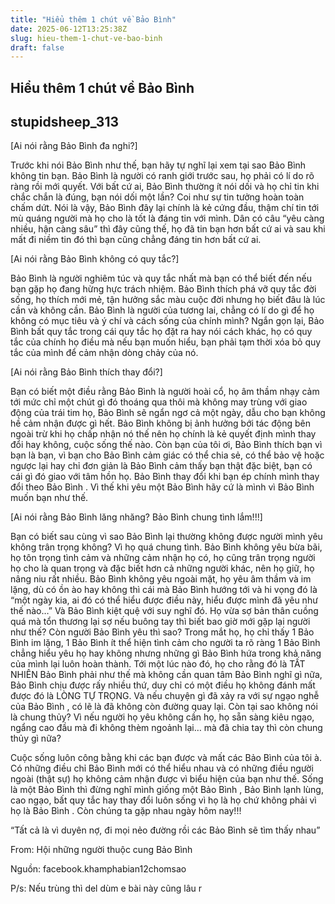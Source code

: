 ```yaml
---
title: "Hiểu thêm 1 chút về Bảo Bình"
date: 2025-06-12T13:25:38Z
slug: hieu-them-1-chut-ve-bao-binh
draft: false
---
```


## Hiểu thêm 1 chút về Bảo Bình

## stupidsheep_313

[Ai nói rằng Bảo Bình đa nghi?]

 Trước khi nói Bảo Bình như thế, bạn hãy tự nghĩ lại xem tại sao Bảo Bình không tin bạn. Bảo Bình là người có ranh giới trước sau, họ phải có lí do rõ ràng rồi mới quyết. Với bất cứ ai, Bảo Bình thường ít nói dối và họ chỉ tin khi chắc chắn là đúng, bạn nói dối một lần? Coi như sự tin tưởng hoàn toàn chấm dứt. Nói là vậy, Bảo Bình đây lại chính là kẻ cứng đầu, thậm chí tin tới mù quáng người mà họ cho là tốt là đáng tin với mình. Dân có câu “yêu càng nhiều, hận càng sâu” thì đây cũng thế, họ đã tin bạn hơn bất cứ ai và sau khi mất đi niềm tin đó thì bạn cũng chẳng đáng tin hơn bất cứ ai.

 [Ai nói rằng Bảo Bình không có quy tắc?]

 Bảo Bình là người nghiêm túc và quy tắc nhất mà bạn có thể biết đến nếu bạn gặp họ đang hừng hực trách nhiệm. Bảo Bình thích phá vỡ quy tắc đời sống, họ thích mới mẻ, tận hưởng sắc màu cuộc đời nhưng họ biết đâu là lúc cần và không cần. Bảo Bình là người của tương lai, chẳng có lí do gì để họ không có mục tiêu và ý chí và cách sống của chính mình? Ngắn gọn lại, Bảo Bình bất quy tắc trong cái quy tắc họ đặt ra hay nói cách khác, họ có quy tắc của chính họ điều mà nếu bạn muốn hiểu, bạn phải tạm thời xóa bỏ quy tắc của mình để cảm nhận dòng chảy của nó.

 [Ai nói rằng Bảo Bình thích thay đổi?]

 Bạn có biết một điều rằng Bảo Bình là người hoài cổ, họ âm thầm nhạy cảm tới mức chỉ một chút gì đó thoáng qua thôi mà không may trùng với giao động của trái tim họ, Bảo Bình sẽ ngẩn ngơ cả một ngày, dẫu cho bạn không hề cảm nhận được gì hết. Bảo Bình không bị ảnh hưởng bới tác động bên ngoài trừ khi họ chấp nhận nó thế nên họ chính là kẻ quyết định mình thay đổi hay không, cuộc sống thế nào. Còn bạn của tôi ơi, Bảo Bình thích bạn vì bạn là bạn, vì bạn cho Bảo Bình cảm giác có thể chia sẻ, có thể bảo vệ hoặc ngược lại hay chỉ đơn giản là Bảo Bình cảm thấy bạn thật đặc biệt, bạn có cái gì đó giao với tâm hồn họ. Bảo Bình thay đổi khi bạn ép chính mình thay đổi theo Bảo Bình . Vì thế khi yêu một Bảo Bình hãy cứ là mình vì Bảo Bình muốn bạn như thế. 

 [Ai nói rằng Bảo Bình lăng nhăng? Bảo Bình chung tình lắm!!!]

 Bạn có biết sau cùng vì sao Bảo Bình lại thường không được người mình yêu không trân trọng không? Vì họ quá chung tình. Bảo Bình không yêu bừa bãi, họ tôn trọng tình cảm và những cảm nhận họ có, họ cũng trân trọng người họ cho là quan trọng và đặc biết hơn cả những người khác, nên họ giữ, họ nâng niu rất nhiều. Bảo Bình không yêu ngoài mặt, họ yêu âm thầm và im lặng, dù có ồn ào hay không thì cái mà Bảo Bình hướng tới và hi vọng đó là “một ngày kia, ai đó có thể hiểu được điều này, hiểu được mình đã yêu như thế nào…” Và Bảo Bình kiệt quệ với suy nghĩ đó. Họ vừa sợ bản thân cuồng quá mà tổn thương lại sợ nếu buông tay thì biết bao giờ mới gặp lại người như thế? Còn người Bảo Bình yêu thì sao? Trong mắt họ, họ chỉ thấy 1 Bảo Bình im lặng, 1 Bảo Bình ít thể hiện tình cảm cho người ta rõ ràng 1 Bảo Bình chẳng hiểu yêu họ hay không nhưng những gì Bảo Bình hứa trong khả năng của mình lại luôn hoàn thành. Tới một lúc nào đó, họ cho rằng đó là TẤT NHIÊN Bảo Bình phải như thế mà không cần quan tâm Bảo Bình nghĩ gì nữa, Bảo Bình chịu được rấy nhiều thứ, duy chỉ có một điều họ không đánh mất được đó là LÒNG TỰ TRỌNG. Và nếu chuyện gì đã xảy ra với sự ngạo nghễ của Bảo Bình , có lẽ là đã không còn đường quay lại. Còn tại sao không nói là chung thủy? Vì nếu người họ yêu không cần họ, họ sẵn sàng kiêu ngạo, ngẩng cao đầu mà đi không thèm ngoảnh lại… mà đã chia tay thì còn chung thủy gì nữa? 

 Cuộc sống luôn công bằng khi các bạn được và mất các Bảo Bình của tôi à. Có những điều chỉ Bảo Bình mới có thể hiểu nhau và có những điều người ngoài (thật sự) họ không cảm nhận được vì biểu hiện của bạn như thế. Sống là một Bảo Bình thì đừng nghĩ mình giống một Bảo Bình , Bảo Bình lạnh lùng, cao ngạo, bất quy tắc hay thay đổi luôn sống vì họ là họ chứ không phải vì họ là Bảo Bình . Còn chúng ta gặp nhau ngày hôm nay!!!

 “Tất cả là vì duyên nợ, đi mọi nẻo đường rồi các Bảo Bình sẽ tìm thấy nhau”

From: Hội những người thuộc cung Bảo Bình
 
Nguồn: facebook.khamphabian12chomsao
 
P/s: Nếu trùng thì del dùm e bài này cũng lâu r